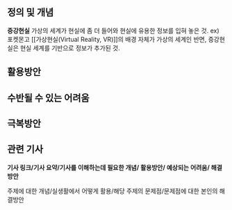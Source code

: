 ## 정의 및 개념

**증강현실**
가상의 세계가 현실에 좀 더 들어와 현실에 유용한 정보를 입혀 놓은 것.
ex) 포켓몬고
[[가상현실(Virtual Reality, VR)]]의 배경 자체가 가상의 세계인 반면, 증강현실은 현실 세계를 기반으로 정보가 추가된 것.

## 활용방안

## 수반될 수 있는 어려움

## 극복방안

## 관련 기사

**기사 링크/기사 요약/기사를 이해하는데 필요한 개념/ 활용방안/ 예상되는 어려움/ 해결 방안**


주제에 대한 개념/실생활에서 어떻게 활용/해당 주제의 문제점/문제점에 대한 본인의 해결방안